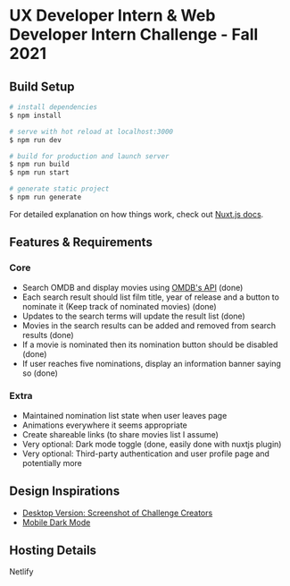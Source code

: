 # UX Developer Intern & Web Developer Intern Challenge - Fall 2021

## Build Setup

```bash
# install dependencies
$ npm install

# serve with hot reload at localhost:3000
$ npm run dev

# build for production and launch server
$ npm run build
$ npm run start

# generate static project
$ npm run generate
```

For detailed explanation on how things work, check out [Nuxt.js docs](https://nuxtjs.org).


## Features & Requirements

### Core  
* Search OMDB and display movies using [OMDB's API](http://www.omdbapi.com/apikey.aspx) (done)
* Each search result should list film title, year of release and a button to nominate it (Keep track of nominated movies) (done)
* Updates to the search terms will update the result list (done)
* Movies in the search results can be added and removed from search results (done)
* If a movie is nominated then its nomination button should be disabled (done)
* If user reaches five nominations, display an information banner saying so (done)

### Extra  
* Maintained nomination list state when user leaves page
* Animations everywhere it seems appropriate
* Create shareable links (to share movies list I assume)
* Very optional: Dark mode toggle (done, easily done with nuxtjs plugin)
* Very optional: Third-party authentication and user profile page
and potentially more


## Design Inspirations
* [Desktop Version: Screenshot of Challenge Creators](https://docs.google.com/document/d/1SdR9rQpocsH5rPTOcxr9noqHRld5NJlylKO9Hf94U8U/edit#)
* [Mobile Dark Mode](https://dribbble.com/shots/15248148-Cinema-App-P1) 


## Hosting Details
Netlify
